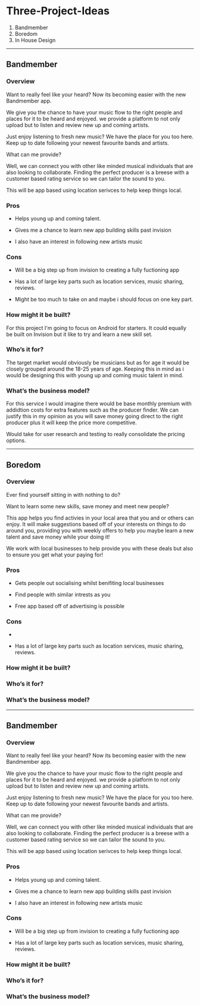# Three-Project-Ideas


01. Bandmember
02. Boredom
03. In House Design


----


Bandmember
----------------------

### Overview

Want to really feel like your heard? Now its becoming easier with the new Bandmember app.

We give you the chance to have your music flow to the right people and places for it to be heard and enjoyed.
we provide a platform to not only upload but to listen and review new up and coming artists.

Just enjoy listening to fresh new music?
We have the place for you too here.
Keep up to date following your newest favourite bands and artists.

What can me provide?

Well, we can connect you with other like minded musical individuals that are also looking to collaborate. Finding the perfect producer is a breese with a customer based rating service so we can tailor the sound to you. 

This will be app based using location serivces to help keep things local.



### Pros

+ Helps young up and coming talent.

+ Gives me a chance to learn new app building skills past invision

+ I also have an interest in following new artists music


### Cons

+ Will be a big step up from invision to creating a fully fuctioning app

+ Has a lot of large key parts such as location services, music sharing, reviews.

+ Might be too much to take on and maybe i should focus on one key part.




### How might it be built?

For this project I'm going to focus on Android for starters.
It could equally be built on Invision but it like to try and learn a new skill set.


### Who’s it for?

The target market would obviously be musicians but as for age it would be closely grouped around the 18-25 years of age. Keeping this in mind as i would be designing this with young up and coming music talent in mind.


### What’s the business model?

For this service I would imagine there would be base monthly premium with addidtion costs for extra features such as the producer finder. We can justify this in my opinion as you will save money going direct to the right producer plus it will keep the price more competitive.

Would take for user research and testing to really consolidate the pricing options. 


----


Boredom
----------------------

### Overview

Ever find yourself sitting in with nothing to do?

Want to learn some new skills, save money and meet new people?

This app helps you find activies in your local area that you and or others can enjoy.
It will make suggestions based off of your interests on things to do around you, providing you with weekly offers to help you maybe learn a new talent and save money while your doing it! 

We work with local businesses to help provide you with these deals but also to ensure you get what your paying for!




### Pros

+ Gets people out socialising whilst benifiting local businesses

+ Find people with similar intrests as you 

+ Free app based off of advertising is possible 


### Cons

+ 

+ Has a lot of large key parts such as location services, music sharing, reviews.




### How might it be built?




### Who’s it for?




### What’s the business model?




----


Bandmember
----------------------

### Overview

Want to really feel like your heard? Now its becoming easier with the new Bandmember app.

We give you the chance to have your music flow to the right people and places for it to be heard and enjoyed.
we provide a platform to not only upload but to listen and review new up and coming artists.

Just enjoy listening to fresh new music?
We have the place for you too here.
Keep up to date following your newest favourite bands and artists.

What can me provide?

Well, we can connect you with other like minded musical individuals that are also looking to collaborate. Finding the perfect producer is a breese with a customer based rating service so we can tailor the sound to you. 

This will be app based using location serivces to help keep things local.



### Pros

+ Helps young up and coming talent.

+ Gives me a chance to learn new app building skills past invision

+ I also have an interest in following new artists music


### Cons

+ Will be a big step up from invision to creating a fully fuctioning app

+ Has a lot of large key parts such as location services, music sharing, reviews.




### How might it be built?




### Who’s it for?




### What’s the business model?


